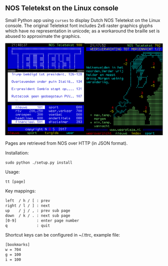 
## NOS Teletekst on the Linux console

Small Python app using `curses` to display Dutch NOS Teletekst on the Linux
console. The original Teletekst font includes 2x6 raster graphics glyphs which
have no representation in unicode; as a workaround the braille set is abused to
approximate the graphics.

![Demo](/tt.png)

Pages are retrieved from NOS over HTTP (in JSON format).

Installation:

```
sudo python ./setup.py install
```

Usage:

```
tt [page]
```
Key mappings:

````
left  / h / [ : prev
right / l / ] : next
up    / j / , : prev sub page
down  / k / . : next sub page
[0-9]         : enter page number
q             : quit
````

Shortcut keys can be configured in ~/.ttrc, example file:

````
[bookmarks]
w = 704
g = 100
i = 100
````


